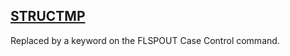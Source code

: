 ## [STRUCTMP](https://help.hexagonmi.com/bundle/MSC_Nastran_2022.4/page/Nastran_Combined_Book/qrg/parameters/TOC.STRUCTMP.xhtml)

Replaced by a keyword on the FLSPOUT Case Control command.


